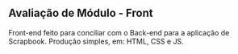 ## Avaliação de Módulo - Front ##
Front-end feito para conciliar com o Back-end para a aplicação de Scrapbook.
Produção simples, em: HTML, CSS e JS.